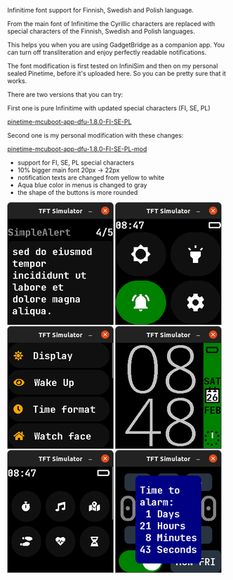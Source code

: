 Infinitime font support for Finnish, Swedish and Polish language.

From the main font of Infinitime the Cyrillic characters are replaced with special characters of the Finnish, Swedish and Polish languages.

This helps you when you are using GadgetBridge as a companion app. You can turn off transliteration and enjoy perfectly readable notifications. 

The font modification is first tested on InfiniSim and then on my personal sealed Pinetime, before it's uploaded here. So you can be pretty sure that it works.

There are two versions that you can try:

First one is pure Infinitime with updated special characters (FI, SE, PL)

[pinetime-mcuboot-app-dfu-1.8.0-FI-SE-PL](https://github.com/tomechio/Infinitime_FI_SE_PL_support/releases/download/InfiniTime/pinetime-mcuboot-app-dfu-1.8.0-FI-SE-PL.zip)

Second one is my personal modification with these changes:

[pinetime-mcuboot-app-dfu-1.8.0-FI-SE-PL-mod](https://github.com/tomechio/Infinitime_FI_SE_PL_support/releases/download/InfiniTime/pinetime-mcuboot-app-dfu-1.8.0-FI-SE-PL-mod.zip)

- support for FI, SE, PL special characters
- 10% bigger main font 20px -> 22px
- notification texts are changed from yellow to white
- Aqua blue color in menus is changed to gray
- the shape of the buttons is more rounded

![Notifications](images/Notifications.png "Notifications") 
![QuickSettings](images/QuickSettings.png "QuickSettings") 
![Settings](images/Settings.png "Settings") 
![WatchFace](images/WatchFace.png "WatchFace") 
![Applications](images/Applications.png "Applications") 
![AlarmClock](images/AlarmClock.png "AlarmClock") 
